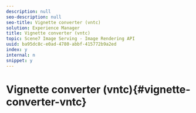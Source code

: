 ```yaml
---
description: null
seo-description: null
seo-title: Vignette converter (vntc)
solution: Experience Manager
title: Vignette converter (vntc)
topic: Scene7 Image Serving - Image Rendering API
uuid: ba95dc8c-e0ad-4780-abbf-415772b9a2ed
index: y
internal: n
snippet: y
---
```


# Vignette converter (vntc){#vignette-converter-vntc}

